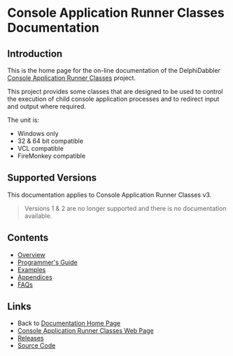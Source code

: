 # Console Application Runner Classes Documentation

## Introduction

This is the home page for the on-line documentation of the DelphiDabbler [Console Application Runner Classes](https://delphidabbler.com/software/consoleapp) project.

This project provides some classes that are designed to be used to control the execution of child console application processes and to redirect input and output where required.

The unit is:

* Windows only
* 32 & 64 bit compatible
* VCL compatible
* FireMonkey compatible

## Supported Versions

This documentation applies to Console Application Runner Classes v3.

> Versions 1 & 2 are no longer supported and there is no documentation available.

## Contents

* [Overview](./3/Overview.md)
* [Programmer's Guide](./3/API.md)
* [Examples](./3/Examples.md)
* [Appendices](./3/Appendices.md)
* [FAQs](./faqs.md)

## Links

* Back to [Documentation Home Page](../index.md)
* [Console Application Runner Classes Web Page](https://delphidabbler.com/software/consoleapp)
* [Releases](https://github.com/ddablib/consoleapp/releases)
* [Source Code](https://github.com/ddablib/consoleapp)
